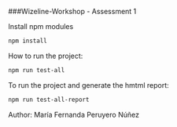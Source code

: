 ###Wizeline-Workshop - Assessment 1 

Install npm modules

```sh
npm install
```

How to run the project: 

```sh
npm run test-all
```

To run the project and generate the hmtml report: 
```sh
npm run test-all-report
```

Author: María Fernanda Peruyero Núñez 
